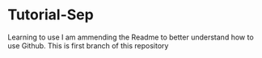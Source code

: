 # Tutorial-Sep
Learning to use
I am ammending the Readme to better understand how to use Github.  This is first branch of this repository

